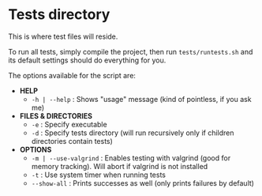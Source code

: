 # Tests directory

This is where test files will reside.

To run all tests, simply compile the project, then run `tests/runtests.sh`
and its default settings should do everything for you.

The options available for the script are:
* **HELP**
	* `-h | --help` : Shows "usage" message (kind of pointless, if you ask me)
* **FILES & DIRECTORIES**
	* `-e` : Specify executable
	* `-d` : Specify tests directory (will run recursively only if children directories contain tests)
* **OPTIONS**
	* `-m | --use-valgrind` : Enables testing with valgrind (good for memory tracking).
	Will abort if valgrind is not installed
	* `-t` : Use system timer when running tests
	* `--show-all` : Prints successes as well (only prints failures by default)
